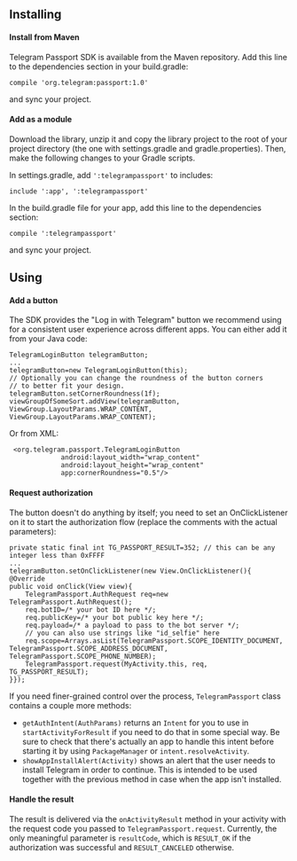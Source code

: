 ## Installing
#### Install from Maven

Telegram Passport SDK is available from the Maven repository.
Add this line to the dependencies section in your build.gradle:

    compile 'org.telegram:passport:1.0'
and sync your project.
#### Add as a module
Download the library, unzip it and copy the library project to the root of your project directory (the one with settings.gradle and gradle.properties). Then, make the following changes to your Gradle scripts.

In settings.gradle, add `':telegrampassport'` to includes:

    include ':app', ':telegrampassport'
In the build.gradle file for your app, add this line to the dependencies section:

    compile ':telegrampassport'
and sync your project.
## Using
#### Add a button
The SDK provides the "Log in with Telegram" button we recommend using for a consistent user experience across different apps. You can either add it from your Java code:

    TelegramLoginButton telegramButton;
    ...
    telegramButton=new TelegramLoginButton(this);
    // Optionally you can change the roundness of the button corners
    // to better fit your design.
    telegramButton.setCornerRoundness(1f);
    viewGroupOfSomeSort.addView(telegramButton, ViewGroup.LayoutParams.WRAP_CONTENT, ViewGroup.LayoutParams.WRAP_CONTENT);
 Or from XML:

     <org.telegram.passport.TelegramLoginButton
			     android:layout_width="wrap_content"
			     android:layout_height="wrap_content"
			     app:cornerRoundness="0.5"/>

#### Request authorization

The button doesn't do anything by itself; you need to set an OnClickListener on it to start the authorization flow (replace the comments with the actual parameters):

    private static final int TG_PASSPORT_RESULT=352; // this can be any integer less than 0xFFFF
    ...
    telegramButton.setOnClickListener(new View.OnClickListener(){
    @Override
    public void onClick(View view){
	    TelegramPassport.AuthRequest req=new TelegramPassport.AuthRequest();
	    req.botID=/* your bot ID here */;
	    req.publicKey=/* your bot public key here */;
	    req.payload=/* a payload to pass to the bot server */;
	    // you can also use strings like "id_selfie" here
	    req.scope=Arrays.asList(TelegramPassport.SCOPE_IDENTITY_DOCUMENT, TelegramPassport.SCOPE_ADDRESS_DOCUMENT, TelegramPassport.SCOPE_PHONE_NUMBER);
	    TelegramPassport.request(MyActivity.this, req, TG_PASSPORT_RESULT);
	}});
If you need finer-grained control over the process, `TelegramPassport` class contains a couple more methods:

 - `getAuthIntent(AuthParams)` returns an `Intent` for you to use in `startActivityForResult` if you need to do that in some special way. Be sure to check that there's actually an app to handle this intent before starting it by using `PackageManager` or `intent.resolveActivity`.
 - `showAppInstallAlert(Activity)` shows an alert that the user needs to install Telegram in order to continue. This is intended to be used together with the previous method in case when the app isn't installed.

#### Handle the result
The result is delivered via the `onActivityResult` method in your activity with the request code you passed to `TelegramPassport.request`. Currently, the only meaningful parameter is `resultCode`, which is `RESULT_OK` if the authorization was successful and `RESULT_CANCELED` otherwise.
